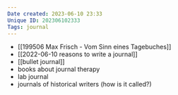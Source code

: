 ```yaml
---
Date created: 2023-06-10 23:33
Unique ID: 202306102333
Tags: journal 
---
```

- [[199506 Max Frisch - Vom Sinn eines Tagebuches]]
- [[2022-06-10 reasons to write a journal]]
- [[bullet journal]]
- books about journal therapy
- lab journal
- journals of historical writers (how is it called?)